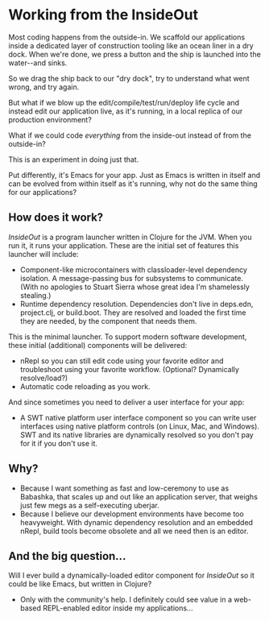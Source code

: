 # Working from the InsideOut

Most coding happens from the outside-in.  We scaffold our applications inside a dedicated layer of construction tooling like an ocean liner in a dry dock.  When we're done, we press a button and the ship is launched into the water--and sinks.

So we drag the ship back to our "dry dock", try to understand what went wrong, and try again.

But what if we blow up the edit/compile/test/run/deploy life cycle and instead edit our application live, as it's running, in a local replica of our production environment?

What if we could code *everything* from the inside-out instead of from the outside-in?

This is an experiment in doing just that.

Put differently, it's Emacs for your app.  Just as Emacs is written in itself and can be evolved from within itself as it's running, why not do the same thing for our applications?

## How does it work?

*InsideOut* is a program launcher written in Clojure for the JVM.  When you run it, it runs your application.  These are the initial set of features this launcher will include:

*  Component-like microcontainers with classloader-level dependency isolation.  A message-passing bus for subsystems to communicate.  (With no apologies to Stuart Sierra whose great idea I'm shamelessly stealing.)
*  Runtime dependency resolution.  Dependencies don't live in deps.edn, project.clj, or build.boot.  They are resolved and loaded the first time they are needed, by the component that needs them.

This is the minimal launcher.  To support modern software development, these initial (additional) components will be delivered:

*  nRepl so you can still edit code using your favorite editor and troubleshoot using your favorite workflow.  (Optional?  Dynamically resolve/load?)
*  Automatic code reloading as you work.

And since sometimes you need to deliver a user interface for your app:

*  A SWT native platform user interface component so you can write user interfaces using native platform controls (on Linux, Mac, and Windows).  SWT and its native libraries are dynamically resolved so you don't pay for it if you don't use it.

## Why?

*  Because I want something as fast and low-ceremony to use as Babashka, that scales up and out like an application server, that weighs just few megs as a self-executing uberjar.
*  Because I believe our development environments have become too heavyweight.  With dynamic dependency resolution and an embedded nRepl, build tools become obsolete and all we need then is an editor.

## And the big question...

Will I ever build a dynamically-loaded editor component for *InsideOut* so it could be like Emacs, but written in Clojure?

*  Only with the community's help.  I definitely could see value in a web-based REPL-enabled editor inside my applications...
